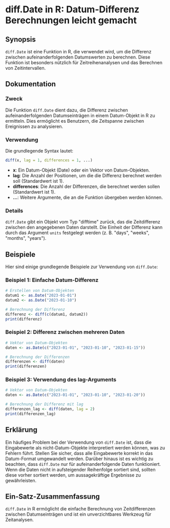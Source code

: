 <!--
Meta Description: # diff.Date in R: Datum-Differenz Berechnungen leicht gemacht ## Synopsis `diff.Date` ist eine Funktion in R, die verwendet wird, um die Differenz zwi...
Meta Keywords: die, date, diff, differenz, datum
-->

# diff.Date in R: Datum-Differenz Berechnungen leicht gemacht

## Synopsis
`diff.Date` ist eine Funktion in R, die verwendet wird, um die Differenz zwischen aufeinanderfolgenden Datumswerten zu berechnen. Diese Funktion ist besonders nützlich für Zeitreihenanalysen und das Berechnen von Zeitintervallen.

## Dokumentation
### Zweck
Die Funktion `diff.Date` dient dazu, die Differenz zwischen aufeinanderfolgenden Datumseinträgen in einem Datum-Objekt in R zu ermitteln. Dies ermöglicht es Benutzern, die Zeitspanne zwischen Ereignissen zu analysieren.

### Verwendung
Die grundlegende Syntax lautet:
```R
diff(x, lag = 1, differences = 1, ...)
```
- **x**: Ein Datum-Objekt (Date) oder ein Vektor von Datum-Objekten.
- **lag**: Die Anzahl der Positionen, um die die Differenz berechnet werden soll (Standardwert ist 1).
- **differences**: Die Anzahl der Differenzen, die berechnet werden sollen (Standardwert ist 1).
- **...**: Weitere Argumente, die an die Funktion übergeben werden können.

### Details
`diff.Date` gibt ein Objekt vom Typ "difftime" zurück, das die Zeitdifferenz zwischen den angegebenen Daten darstellt. Die Einheit der Differenz kann durch das Argument `units` festgelegt werden (z. B. "days", "weeks", "months", "years").

## Beispiele
Hier sind einige grundlegende Beispiele zur Verwendung von `diff.Date`:

### Beispiel 1: Einfache Datum-Differenz
```R
# Erstellen von Datum-Objekten
datum1 <- as.Date("2023-01-01")
datum2 <- as.Date("2023-01-10")

# Berechnung der Differenz
differenz <- diff(c(datum1, datum2))
print(differenz)
```

### Beispiel 2: Differenz zwischen mehreren Daten
```R
# Vektor von Datum-Objekten
daten <- as.Date(c("2023-01-01", "2023-01-10", "2023-01-15"))

# Berechnung der Differenzen
differenzen <- diff(daten)
print(differenzen)
```

### Beispiel 3: Verwendung des lag-Arguments
```R
# Vektor von Datum-Objekten
daten <- as.Date(c("2023-01-01", "2023-01-10", "2023-01-20"))

# Berechnung der Differenz mit lag
differenzen_lag <- diff(daten, lag = 2)
print(differenzen_lag)
```

## Erklärung
Ein häufiges Problem bei der Verwendung von `diff.Date` ist, dass die Eingabewerte als nicht-Datum-Objekte interpretiert werden können, was zu Fehlern führt. Stellen Sie sicher, dass alle Eingabewerte korrekt in das Datum-Format umgewandelt werden. Darüber hinaus ist es wichtig zu beachten, dass `diff.Date` nur für aufeinanderfolgende Daten funktioniert. Wenn die Daten nicht in aufsteigender Reihenfolge sortiert sind, sollten diese vorher sortiert werden, um aussagekräftige Ergebnisse zu gewährleisten.

## Ein-Satz-Zusammenfassung
`diff.Date` in R ermöglicht die einfache Berechnung von Zeitdifferenzen zwischen Datumseinträgen und ist ein unverzichtbares Werkzeug für Zeitanalysen.